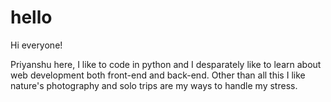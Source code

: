# hello

Hi everyone!

Priyanshu here, I like to code in python and I desparately like to learn about web development both front-end and back-end. Other than all this I like nature's photography and solo trips are my ways to handle my stress.
